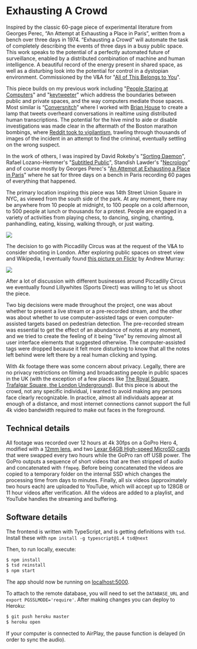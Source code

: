 # Exhausting A Crowd

Inspired by the classic 60-page piece of experimental literature from Georges Perec, “An Attempt at Exhausting a Place in Paris”, written from a bench over three days in 1974. “Exhausting a Crowd” will automate the task of completely describing the events of three days in a busy public space. This work speaks to the potential of a perfectly automated future of surveillance, enabled by a distributed combination of machine and human intelligence. A beautiful record of the energy present in shared space, as well as a disturbing look into the potential for control in a dystopian environment. Commissioned by the V&A for "[All of This Belongs to You](http://www.vam.ac.uk/content/exhibitions/all-of-this-belongs-to-you/)".

This piece builds on my previous work including "[People Staring at Computers](https://vimeo.com/25958231)" and "[keytweeter](https://vimeo.com/9922212)" which address the boundaries between public and private spaces, and the way computers mediate those spaces. Most similar is “[Conversnitch](https://twitter.com/conversnitch)” where I worked with [Brian House](https://twitter.com/h0use) to create a lamp that tweets overheard conversations in realtime using distributed human transcriptions. The potential for the hive mind to aide or disable investigations was made clear in the aftermath of the Boston marathon bombings, where [Reddit took to vigilantism](http://www.nytimes.com/2013/04/29/business/media/bombings-trip-up-reddit-in-its-turn-in-spotlight.html), trawling through thousands of images of the incident in an attempt to find the criminal, eventually settling on the wrong suspect.

In the work of others, I was inspired by David Rokeby's "[Sorting Daemon](www.davidrokeby.com/sorting.html)", Rafael Lozano-Hemmer's "[Subtitled Public](http://www.lozano-hemmer.com/subtitled_public.php)", Standish Lawder's "[Necrology](https://www.youtube.com/watch?v=Dadi7mw5gCs)" and of course mostly by Georges Perec's "[An Attempt at Exhausting a Place in Paris](http://wakefieldpress.com/perec_attempt.html)" where he sat for three days on a bench in Paris recording 60 pages of everything that happened.

The primary location inspiring this piece was 14th Street Union Square in NYC, as viewed from the south side of the park. At any moment, there may be anywhere from 10 people at midnight, to 100 people on a cold afternoon, to 500 people at lunch or thousands for a protest. People are engaged in a variety of activities from playing chess, to dancing, singing, chanting, panhandling, eating, kissing, walking through, or just waiting.

![](https://igcdn-photos-d-a.akamaihd.net/hphotos-ak-xaf1/t51.2885-15/11378623_774063319380827_678750027_o.jpg)

The decision to go with Piccadilly Circus was at the request of the V&A to consider shooting in London. After exploring public spaces on street view and Wikipedia, I eventually found [this picture on Flickr](https://www.flickr.com/photos/mrandrewmurray/2765228320/) by Andrew Murray:

![](https://farm4.staticflickr.com/3280/2765228320_764394bc57_b.jpg)

After a lot of discussion with different businesses around Piccadilly Circus we eventually found Lillywhites (Sports Direct) was willing to let us shoot the piece.

Two big decisions were made throughout the project, one was about whether to present a live stream or a pre-recorded stream, and the other was about whether to use computer-assisted tags or even computer-assisted targets based on pedestrian detection. The pre-recorded stream was essential to get the effect of an abundance of notes at any moment, and we tried to create the feeling of it being "live" by removing almost all user interface elements that suggested otherwise. The computer-assisted tags were dropped because it felt more disturbing to know that all the notes left behind were left there by a real human clicking and typing.

With 4k footage there was some concern about privacy. Legally, there are no privacy restrictions on filming and broadcasting people in public spaces in the UK (with the exception of a few places like [The Royal Square, Trafalgar Square, the London Underground](http://filmlondon.org.uk/get-permission-film)). But this piece is about the crowd, not any specific individual, I wanted to avoid making any persons face clearly recognizable. In practice, almost all individuals appear at enough of a distance, and most internet connections cannot support the full 4k video bandwidth required to make out faces in the foreground.

## Technical details

All footage was recorded over 12 hours at 4k 30fps on a GoPro Hero 4, modified with a [12mm lens](http://peauproductions.com/store/index.php?main_page=product_info&products_id=690), and two [Lexar 64GB High-speed MicroSD cards](http://www.bhphotovideo.com/c/product/1031506-REG/lexar_lsdmi64gbsbna633r_64gb_micro_sdhc_card.html) that were swapped every two hours while the GoPro ran off USB power. The GoPro outputs a sequence of short videos that are then stripped of audio and concatenated with `ffmpeg`. Before being concatenated the videos are copied to a temporary folder on the internal SSD which changes the processing time from days to minutes. Finally, all six videos (approximately two hours each) are uploaded to YouTube, which will accept up to 128GB or 11 hour videos after verification. All the videos are added to a playlist, and YouTube handles the streaming and buffering.

## Software details

The frontend is written with TypeScript, and is getting definitions with `tsd`. Install these with `npm install -g typescript@1.4 tsd@next`

Then, to run locally, execute:

```sh
$ npm install
$ tsd reinstall
$ npm start
```

The app should now be running on [localhost:5000](http://localhost:5000/).

To attach to the remote database, you will need to set the `DATABASE_URL` and `export PGSSLMODE='require'`. After making changes you can deploy to Heroku:

```sh
$ git push heroku master
$ heroku open
```

If your computer is connected to AirPlay, the pause function is delayed (in order to sync the audio).